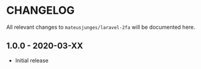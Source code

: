 # CHANGELOG

All relevant changes to `mateusjunges/laravel-2fa` will be documented here.

## 1.0.0 - 2020-03-XX
- Initial release
